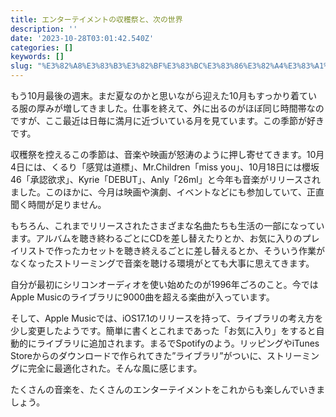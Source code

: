 ```yaml
---
title: エンターテイメントの収穫祭と、次の世界
description: ''
date: '2023-10-28T03:01:42.540Z'
categories: []
keywords: []
slug: "%E3%82%A8%E3%83%B3%E3%82%BF%E3%83%BC%E3%83%86%E3%82%A4%E3%83%A1%E3%83%B3%E3%83%88%E3%81%AE%E5%8F%8E%E7%A9%AB%E7%A5%AD%E3%81%A8%E3%80%81%E6%AC%A1%E3..."
---
```

もう10月最後の週末。まだ夏なのかと思いながら迎えた10月もすっかり着ている服の厚みが増してきました。仕事を終えて、外に出るのがほぼ同じ時間帯なのですが、ここ最近は日毎に満月に近づいている月を見ています。この季節が好きです。

収穫祭を控えるこの季節は、音楽や映画が怒涛のように押し寄せてきます。10月4日には、くるり「感覚は道標」、Mr.Children「miss you」、10月18日には櫻坂46「承認欲求」、Kyrie「DEBUT」、Anly「26ml」と今年も音楽がリリースされました。このほかに、今月は映画や演劇、イベントなどにも参加していて、正直聞く時間が足りません。

もちろん、これまでリリースされたさまざまな名曲たちも生活の一部になっています。アルバムを聴き終わるごとにCDを差し替えたりとか、お気に入りのプレイリストで作ったカセットを聴き終えるごとに差し替えるとか、そういう作業がなくなったストリーミングで音楽を聴ける環境がとても大事に思えてきます。

自分が最初にシリコンオーディオを使い始めたのが1996年ごろのこと。今ではApple Musicのライブラリに9000曲を超える楽曲が入っています。

そして、Apple Musicでは、iOS17.1のリリースを持って、ライブラリの考え方を少し変更したようです。簡単に書くとこれまであった「お気に入り」をすると自動的にライブラリに追加されます。まるでSpotifyのよう。リッピングやiTunes Storeからのダウンロードで作られてきた”ライブラリ”がついに、ストリーミングに完全に最適化された。そんな風に感じます。

たくさんの音楽を、たくさんのエンターテイメントをこれからも楽しんでいきましょう。